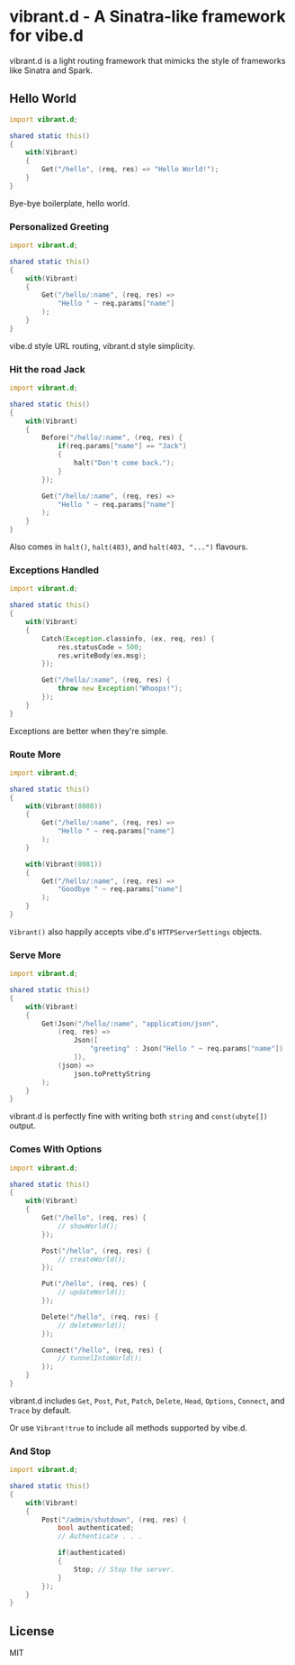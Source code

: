vibrant.d - A Sinatra-like framework for vibe.d
===============================================

vibrant.d is a light routing framework that mimicks the style of frameworks like Sinatra and Spark.

Hello World
-----------

```d
import vibrant.d;

shared static this()
{
    with(Vibrant)
    {
        Get("/hello", (req, res) => "Hello World!");
    }
}
```

Bye-bye boilerplate, hello world.

### Personalized Greeting

```d
import vibrant.d;

shared static this()
{
    with(Vibrant)
    {
        Get("/hello/:name", (req, res) =>
            "Hello " ~ req.params["name"]
        );
    }
}
```

vibe.d style URL routing, vibrant.d style simplicity.

### Hit the road Jack

```d
import vibrant.d;

shared static this()
{
    with(Vibrant)
    {
        Before("/hello/:name", (req, res) {
            if(req.params["name"] == "Jack")
            {
                halt("Don't come back.");
            }
        });

        Get("/hello/:name", (req, res) =>
            "Hello " ~ req.params["name"]
        );
    }
}
```

Also comes in `halt()`, `halt(403)`, and `halt(403, "...")` flavours.

### Exceptions Handled

```d
import vibrant.d;

shared static this()
{
    with(Vibrant)
    {
        Catch(Exception.classinfo, (ex, req, res) {
            res.statusCode = 500;
            res.writeBody(ex.msg);
        });

        Get("/hello/:name", (req, res) {
            throw new Exception("Whoops!");
        });
    }
}
```

Exceptions are better when they're simple.

### Route More

```d
import vibrant.d;

shared static this()
{
    with(Vibrant(8080))
    {
        Get("/hello/:name", (req, res) =>
            "Hello " ~ req.params["name"]
        );
    }

    with(Vibrant(8081))
    {
        Get("/hello/:name", (req, res) =>
            "Goodbye " ~ req.params["name"]
        );
    }
}
```

`Vibrant()` also happily accepts vibe.d's `HTTPServerSettings` objects.

### Serve More

```d
import vibrant.d;

shared static this()
{
    with(Vibrant)
    {
        Get!Json("/hello/:name", "application/json",
            (req, res) =>
                Json([
                    "greeting" : Json("Hello " ~ req.params["name"])
                ]),
            (json) =>
                json.toPrettyString
        );
    }
}
```

vibrant.d is perfectly fine with writing both `string` and `const(ubyte[])` output.

### Comes With Options

```d
import vibrant.d;

shared static this()
{
    with(Vibrant)
    {
        Get("/hello", (req, res) {
            // showWorld();
        });

        Post("/hello", (req, res) {
            // createWorld();
        });

        Put("/hello", (req, res) {
            // updateWorld();
        });

        Delete("/hello", (req, res) {
            // deleteWorld();
        });

        Connect("/hello", (req, res) {
            // tunnelIntoWorld();
        });
    }
}
```

vibrant.d includes `Get`, `Post`, `Put`, `Patch`, `Delete`, `Head`, `Options`, `Connect`, and `Trace` by default.

Or use `Vibrant!true` to include all methods supported by vibe.d.

### And Stop

```d
import vibrant.d;

shared static this()
{
    with(Vibrant)
    {
        Post("/admin/shutdown", (req, res) {
            bool authenticated;
            // Authenticate . . .

            if(authenticated)
            {
                Stop; // Stop the server.
            }
        });
    }
}
```

License
-------

MIT
